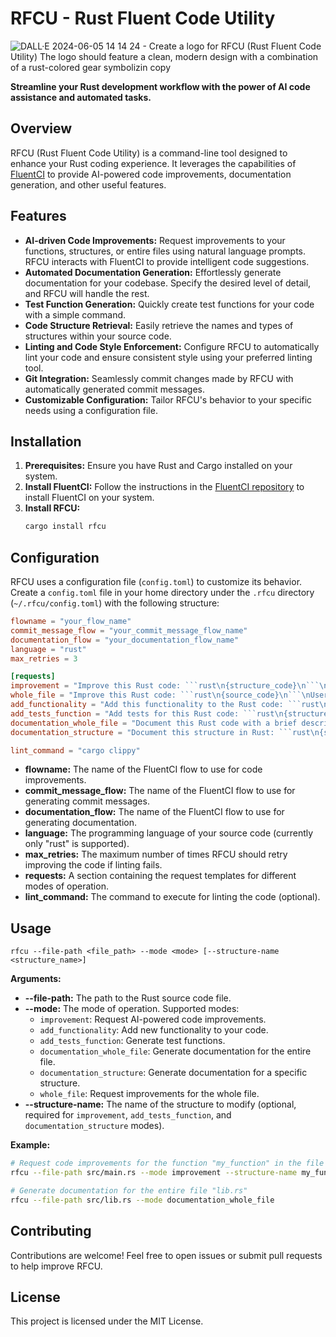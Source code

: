 
# RFCU - Rust Fluent Code Utility

![DALL·E 2024-06-05 14 14 24 - Create a logo for RFCU (Rust Fluent Code Utility)  The logo should feature a clean, modern design with a combination of a rust-colored gear symbolizin copy](https://github.com/njfio/rfcu/assets/7220/1a70041a-dcb4-4688-a730-dd758a5cd52f)


**Streamline your Rust development workflow with the power of AI code assistance and automated tasks.**

## Overview

RFCU (Rust Fluent Code Utility) is a command-line tool designed to enhance your Rust coding experience. It leverages the capabilities of [FluentCI](https://github.com/fluentci-project/fluentci) to provide AI-powered code improvements, documentation generation, and other useful features.

## Features

- **AI-driven Code Improvements:** Request improvements to your functions, structures, or entire files using natural language prompts. RFCU interacts with FluentCI to provide intelligent code suggestions.
- **Automated Documentation Generation:** Effortlessly generate documentation for your codebase. Specify the desired level of detail, and RFCU will handle the rest.
- **Test Function Generation:** Quickly create test functions for your code with a simple command.
- **Code Structure Retrieval:** Easily retrieve the names and types of structures within your source code.
- **Linting and Code Style Enforcement:** Configure RFCU to automatically lint your code and ensure consistent style using your preferred linting tool.
- **Git Integration:** Seamlessly commit changes made by RFCU with automatically generated commit messages.
- **Customizable Configuration:** Tailor RFCU's behavior to your specific needs using a configuration file.

## Installation

1. **Prerequisites:** Ensure you have Rust and Cargo installed on your system.
2. **Install FluentCI:** Follow the instructions in the [FluentCI repository](https://github.com/fluentci-project/fluentci) to install FluentCI on your system.
3. **Install RFCU:**
   ```bash
   cargo install rfcu
   ```

## Configuration

RFCU uses a configuration file (`config.toml`) to customize its behavior. Create a `config.toml` file in your home directory under the `.rfcu` directory (`~/.rfcu/config.toml`) with the following structure:

```toml
flowname = "your_flow_name"
commit_message_flow = "your_commit_message_flow_name"
documentation_flow = "your_documentation_flow_name"
language = "rust"
max_retries = 3

[requests]
improvement = "Improve this Rust code: ```rust\n{structure_code}\n```\nUser request: {user_request}\nStructure name: {structure_name}"
whole_file = "Improve this Rust code: ```rust\n{source_code}\n```\nUser request: {user_request}"
add_functionality = "Add this functionality to the Rust code: ```rust\n{source_code}\n```\nUser request: {user_request}"
add_tests_function = "Add tests for this Rust code: ```rust\n{structure_code}\n```"
documentation_whole_file = "Document this Rust code with a brief description at the top: ```rust\n{source_code}\n```\nUser request: {user_request}"
documentation_structure = "Document this structure in Rust: ```rust\n{structure_code}\n```\nUser request: {user_request}\nStructure name: {structure_name}"

lint_command = "cargo clippy"
```

- **flowname:** The name of the FluentCI flow to use for code improvements.
- **commit_message_flow:** The name of the FluentCI flow to use for generating commit messages.
- **documentation_flow:** The name of the FluentCI flow to use for generating documentation.
- **language:** The programming language of your source code (currently only "rust" is supported).
- **max_retries:** The maximum number of times RFCU should retry improving the code if linting fails.
- **requests:** A section containing the request templates for different modes of operation.
- **lint_command:** The command to execute for linting the code (optional).

## Usage

```
rfcu --file-path <file_path> --mode <mode> [--structure-name <structure_name>]
```

**Arguments:**

- **--file-path:** The path to the Rust source code file.
- **--mode:** The mode of operation. Supported modes:
    - `improvement`: Request AI-powered code improvements.
    - `add_functionality`: Add new functionality to your code.
    - `add_tests_function`: Generate test functions.
    - `documentation_whole_file`: Generate documentation for the entire file.
    - `documentation_structure`: Generate documentation for a specific structure.
    - `whole_file`: Request improvements for the whole file.
- **--structure-name:** The name of the structure to modify (optional, required for `improvement`, `add_tests_function`, and `documentation_structure` modes).

**Example:**

```bash
# Request code improvements for the function "my_function" in the file "main.rs"
rfcu --file-path src/main.rs --mode improvement --structure-name my_function

# Generate documentation for the entire file "lib.rs"
rfcu --file-path src/lib.rs --mode documentation_whole_file
```

## Contributing

Contributions are welcome! Feel free to open issues or submit pull requests to help improve RFCU.

## License

This project is licensed under the MIT License.

